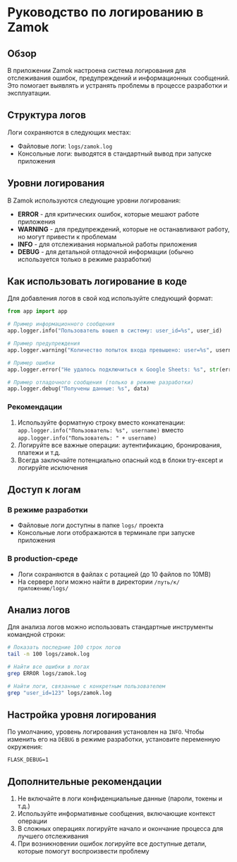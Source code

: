 # Руководство по логированию в Zamok

## Обзор

В приложении Zamok настроена система логирования для отслеживания ошибок, предупреждений и информационных сообщений. Это помогает выявлять и устранять проблемы в процессе разработки и эксплуатации.

## Структура логов

Логи сохраняются в следующих местах:
- Файловые логи: `logs/zamok.log`
- Консольные логи: выводятся в стандартный вывод при запуске приложения

## Уровни логирования

В Zamok используются следующие уровни логирования:

- **ERROR** - для критических ошибок, которые мешают работе приложения
- **WARNING** - для предупреждений, которые не останавливают работу, но могут привести к проблемам
- **INFO** - для отслеживания нормальной работы приложения
- **DEBUG** - для детальной отладочной информации (обычно используется только в режиме разработки)

## Как использовать логирование в коде

Для добавления логов в свой код используйте следующий формат:

```python
from app import app

# Пример информационного сообщения
app.logger.info("Пользователь вошел в систему: user_id=%s", user_id)

# Пример предупреждения
app.logger.warning("Количество попыток входа превышено: user=%s", username)

# Пример ошибки
app.logger.error("Не удалось подключиться к Google Sheets: %s", str(error))

# Пример отладочного сообщения (только в режиме разработки)
app.logger.debug("Получены данные: %s", data)
```

### Рекомендации

1. Используйте форматную строку вместо конкатенации: `app.logger.info("Пользователь: %s", username)` вместо `app.logger.info("Пользователь: " + username)`
2. Логируйте все важные операции: аутентификацию, бронирования, платежи и т.д.
3. Всегда заключайте потенциально опасный код в блоки try-except и логируйте исключения

## Доступ к логам

### В режиме разработки
- Файловые логи доступны в папке `logs/` проекта
- Консольные логи отображаются в терминале при запуске приложения

### В production-среде
- Логи сохраняются в файлах с ротацией (до 10 файлов по 10MB)
- На сервере логи можно найти в директории `/путь/к/приложению/logs/`

## Анализ логов

Для анализа логов можно использовать стандартные инструменты командной строки:

```bash
# Показать последние 100 строк логов
tail -n 100 logs/zamok.log

# Найти все ошибки в логах
grep ERROR logs/zamok.log

# Найти логи, связанные с конкретным пользователем
grep "user_id=123" logs/zamok.log
```

## Настройка уровня логирования

По умолчанию, уровень логирования установлен на `INFO`. Чтобы изменить его на `DEBUG` в режиме разработки, установите переменную окружения:

```
FLASK_DEBUG=1
```

## Дополнительные рекомендации

1. Не включайте в логи конфиденциальные данные (пароли, токены и т.д.)
2. Используйте информативные сообщения, включающие контекст операции
3. В сложных операциях логируйте начало и окончание процесса для лучшего отслеживания
4. При возникновении ошибок логируйте все доступные детали, которые помогут воспроизвести проблему 